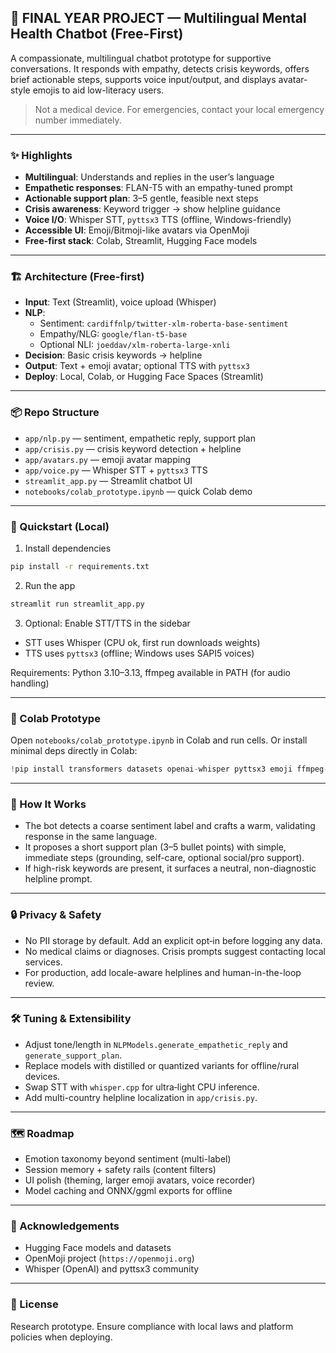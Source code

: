 ## 🧠 FINAL YEAR PROJECT — Multilingual Mental Health Chatbot (Free-First)

A compassionate, multilingual chatbot prototype for supportive conversations. It responds with empathy, detects crisis keywords, offers brief actionable steps, supports voice input/output, and displays avatar-style emojis to aid low-literacy users.

> Not a medical device. For emergencies, contact your local emergency number immediately.

---

### ✨ Highlights
- **Multilingual**: Understands and replies in the user’s language
- **Empathetic responses**: FLAN-T5 with an empathy-tuned prompt
- **Actionable support plan**: 3–5 gentle, feasible next steps
- **Crisis awareness**: Keyword trigger → show helpline guidance
- **Voice I/O**: Whisper STT, `pyttsx3` TTS (offline, Windows-friendly)
- **Accessible UI**: Emoji/Bitmoji-like avatars via OpenMoji
- **Free-first stack**: Colab, Streamlit, Hugging Face models

---

### 🏗️ Architecture (Free-first)
- **Input**: Text (Streamlit), voice upload (Whisper)
- **NLP**:
  - Sentiment: `cardiffnlp/twitter-xlm-roberta-base-sentiment`
  - Empathy/NLG: `google/flan-t5-base`
  - Optional NLI: `joeddav/xlm-roberta-large-xnli`
- **Decision**: Basic crisis keywords → helpline
- **Output**: Text + emoji avatar; optional TTS with `pyttsx3`
- **Deploy**: Local, Colab, or Hugging Face Spaces (Streamlit)

---

### 📦 Repo Structure
- `app/nlp.py` — sentiment, empathetic reply, support plan
- `app/crisis.py` — crisis keyword detection + helpline
- `app/avatars.py` — emoji avatar mapping
- `app/voice.py` — Whisper STT + `pyttsx3` TTS
- `streamlit_app.py` — Streamlit chatbot UI
- `notebooks/colab_prototype.ipynb` — quick Colab demo

---

### 🚀 Quickstart (Local)
1) Install dependencies
```bash
pip install -r requirements.txt
```
2) Run the app
```bash
streamlit run streamlit_app.py
```
3) Optional: Enable STT/TTS in the sidebar
- STT uses Whisper (CPU ok, first run downloads weights)
- TTS uses `pyttsx3` (offline; Windows uses SAPI5 voices)

Requirements: Python 3.10–3.13, ffmpeg available in PATH (for audio handling)

---

### 🧪 Colab Prototype
Open `notebooks/colab_prototype.ipynb` in Colab and run cells. Or install minimal deps directly in Colab:
```python
!pip install transformers datasets openai-whisper pyttsx3 emoji ffmpeg-python soundfile pydub
```

---

### 🧩 How It Works
- The bot detects a coarse sentiment label and crafts a warm, validating response in the same language.
- It proposes a short support plan (3–5 bullet points) with simple, immediate steps (grounding, self-care, optional social/pro support).
- If high-risk keywords are present, it surfaces a neutral, non-diagnostic helpline prompt.

---

### 🔒 Privacy & Safety
- No PII storage by default. Add an explicit opt‑in before logging any data.
- No medical claims or diagnoses. Crisis prompts suggest contacting local services.
- For production, add locale-aware helplines and human-in-the-loop review.

---

### 🛠️ Tuning & Extensibility
- Adjust tone/length in `NLPModels.generate_empathetic_reply` and `generate_support_plan`.
- Replace models with distilled or quantized variants for offline/rural devices.
- Swap STT with `whisper.cpp` for ultra‑light CPU inference.
- Add multi-country helpline localization in `app/crisis.py`.

---

### 🗺️ Roadmap
- Emotion taxonomy beyond sentiment (multi-label)
- Session memory + safety rails (content filters)
- UI polish (theming, larger emoji avatars, voice recorder)
- Model caching and ONNX/ggml exports for offline

---

### 🙏 Acknowledgements
- Hugging Face models and datasets
- OpenMoji project (`https://openmoji.org`)
- Whisper (OpenAI) and pyttsx3 community

---

### 📄 License
Research prototype. Ensure compliance with local laws and platform policies when deploying.
